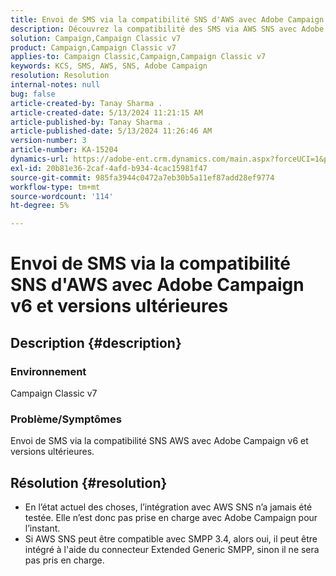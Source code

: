 ```yaml
---
title: Envoi de SMS via la compatibilité SNS d'AWS avec Adobe Campaign v6 et versions ultérieures
description: Découvrez la compatibilité des SMS via AWS SNS avec Adobe Campaign v6 et versions ultérieures.
solution: Campaign,Campaign Classic v7
product: Campaign,Campaign Classic v7
applies-to: Campaign Classic,Campaign,Campaign Classic v7
keywords: KCS, SMS, AWS, SNS, Adobe Campaign
resolution: Resolution
internal-notes: null
bug: false
article-created-by: Tanay Sharma .
article-created-date: 5/13/2024 11:21:15 AM
article-published-by: Tanay Sharma .
article-published-date: 5/13/2024 11:26:46 AM
version-number: 3
article-number: KA-15204
dynamics-url: https://adobe-ent.crm.dynamics.com/main.aspx?forceUCI=1&pagetype=entityrecord&etn=knowledgearticle&id=551818e7-1a11-ef11-9f8a-6045bd02b206
exl-id: 20b81e36-2caf-4afd-b934-4cac15981f47
source-git-commit: 985fa3944c0472a7eb30b5a11ef87add28ef9774
workflow-type: tm+mt
source-wordcount: '114'
ht-degree: 5%

---
```


# Envoi de SMS via la compatibilité SNS d&#39;AWS avec Adobe Campaign v6 et versions ultérieures

## Description {#description}


### Environnement

Campaign Classic v7

### Problème/Symptômes

Envoi de SMS via la compatibilité SNS AWS avec Adobe Campaign v6 et versions ultérieures.


## Résolution {#resolution}


- En l’état actuel des choses, l’intégration avec AWS SNS n’a jamais été testée. Elle n’est donc pas prise en charge avec Adobe Campaign pour l’instant.
- Si AWS SNS peut être compatible avec SMPP 3.4, alors oui, il peut être intégré à l&#39;aide du connecteur Extended Generic SMPP, sinon il ne sera pas pris en charge.
